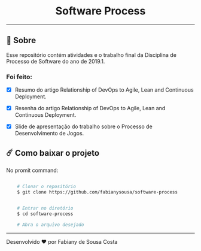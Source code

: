 <h1 align="center"> Software Process </h1>

---

## 📑 Sobre

Esse repositório contém atividades e o trabalho final da Disciplina de Processo de Software do ano de 2019.1.

### Foi feito:

- [X] Resumo do artigo Relationship of DevOps to Agile, Lean and Continuous Deployment.
- [X] Resenha do artigo Relationship of DevOps to Agile, Lean and Continuous Deployment.
- [X] Slide de apresentação do trabalho sobre o Processo de Desenvolvimento de Jogos.


## ☄️ Como baixar o projeto

No promit command:

```bash

    # Clonar o repositório
    $ git clone https://github.com/fabianysousa/software-process


    # Entrar no diretório
    $ cd software-process
    
    # Abra o arquivo desejado

```

---

Desenvolvido ❤️ por Fabiany de Sousa Costa
